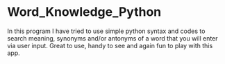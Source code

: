 # Word_Knowledge_Python
In this program I have tried to use simple python syntax and codes to search meaning, synonyms and/or antonyms of a word that you will enter via user input. Great to use, handy to see and again fun to play with this app. 
